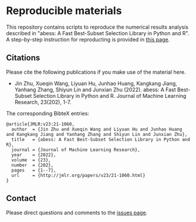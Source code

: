 # Reproducible materials


This repository contains scripts to reproduce the numerical results analysis described in "abess: A Fast Best-Subset Selection Library in Python and R". 
A step-by-step instruction for reproducting is provided in [this page](https://github.com/abess-team/abess/tree/master/docs/real-data).

## Citations

Please cite the following publications if you make use of the material here.

- Jin Zhu, Xueqin Wang, Liyuan Hu, Junhao Huang, Kangkang Jiang, Yanhang Zhang, Shiyun Lin and Junxian Zhu (2022). abess: A Fast Best-Subset Selection Library in Python and R. Journal of Machine Learning Research, 23(202), 1-7.

The corresponding BibteX entries:

```
@article{JMLR:v23:21-1060,
  author  = {Jin Zhu and Xueqin Wang and Liyuan Hu and Junhao Huang and Kangkang Jiang and Yanhang Zhang and Shiyun Lin and Junxian Zhu},
  title   = {abess: A Fast Best-Subset Selection Library in Python and R},
  journal = {Journal of Machine Learning Research},
  year    = {2022},
  volume  = {23},
  number  = {202},
  pages   = {1--7},
  url     = {http://jmlr.org/papers/v23/21-1060.html}
}
```

## Contact

Please direct questions and comments to the [issues page](https://github.com/abess-team/abess-A-Fast-Best-Subset-Selection-Library-in-Python-and-R/issues).
